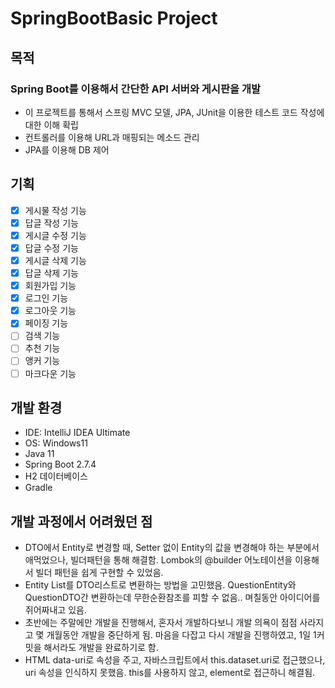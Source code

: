 # SpringBootBasic Project
## 목적
###  Spring Boot를 이용해서 간단한 API 서버와 게시판을 개발 
* 이 프로젝트를 통해서 스프링 MVC 모델, JPA, JUnit을 이용한 테스트 코드 작성에 대한 이해 확립
* 컨트롤러를 이용해 URL과 매핑되는 메소드 관리
* JPA를 이용해 DB 제어

## 기획
* [x] 게시물 작성 기능
* [x] 답글 작성 기능
* [x] 게시글 수정 기능
* [x] 답글 수정 기능
* [x] 게시글 삭제 기능
* [x] 답글 삭제 기능
* [x] 회원가입 기능
* [x] 로그인 기능
* [x] 로그아웃 기능
* [x] 페이징 기능
* [ ] 검색 기능
* [ ] 추천 기능
* [ ] 앵커 기능
* [ ] 마크다운 기능

## 개발 환경
- IDE: IntelliJ IDEA Ultimate
- OS: Windows11
- Java 11
- Spring Boot 2.7.4
- H2 데이터베이스
- Gradle

## 개발 과정에서 어려웠던 점
* DTO에서 Entity로 변경할 때, Setter 없이 Entity의 값을 변경해야 하는 부분에서 애먹었으나, 빌더패턴을 통해 해결함. Lombok의 @builder 어노테이션을 이용해서 빌더 패턴을 쉽게 구현할 수 있었음.
* Entity List를 DTO리스트로 변환하는 방법을 고민했음. QuestionEntity와 QuestionDTO간 변환하는데 무한순환참조를 피할 수 없음.. 며칠동안 아이디어를 쥐어짜내고 있음.
* 초반에는 주말에만 개발을 진행해서, 혼자서 개발하다보니 개발 의욕이 점점 사라지고 몇 개월동안 개발을 중단하게 됨. 마음을 다잡고 다시 개발을 진행하였고, 1일 1커밋을 해서라도 개발을 완료하기로 함.
* HTML data-uri로 속성을 주고, 자바스크립트에서 this.dataset.uri로 접근했으나, uri 속성을 인식하지 못했음. this를 사용하지 않고, element로 접근하니 해결됨.
